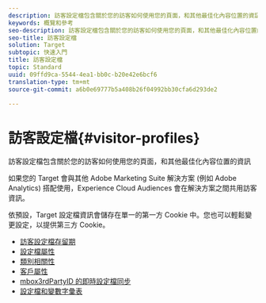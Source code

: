 ```yaml
---
description: 訪客設定檔包含關於您的訪客如何使用您的頁面，和其他最佳化內容位置的資訊
keywords: 概覽和參考
seo-description: 訪客設定檔包含關於您的訪客如何使用您的頁面，和其他最佳化內容位置的資訊
seo-title: 訪客設定檔
solution: Target
subtopic: 快速入門
title: 訪客設定檔
topic: Standard
uuid: 09ffd9ca-5544-4ea1-bb0c-b20e42e6bcf6
translation-type: tm+mt
source-git-commit: a6b0e69777b5a408b26f04992bb30cfa6d293de2

---
```



# 訪客設定檔{#visitor-profiles}

訪客設定檔包含關於您的訪客如何使用您的頁面，和其他最佳化內容位置的資訊

如果您的 Target 會與其他 Adobe Marketing Suite 解決方案 (例如 Adobe Analytics) 搭配使用，Experience Cloud Audiences 會在解決方案之間共用訪客資訊。

依預設，Target 設定檔資訊會儲存在單一的第一方 Cookie 中。您也可以輕鬆變更設定，以提供第三方 Cookie。

- [訪客設定檔存留期](visitor-profile-lifetime.md)
- [設定檔屬性](profile-parameters.md)
- [類別相關性](category-affinity.md)
- [客戶屬性](working-with-customer-attributes.md)
- [mbox3rdPartyID 的即時設定檔同步](3rd-party-id.md)
- [設定檔和變數字彙表](variables-profiles-parameters-methods.md)
